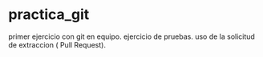 # practica_git
primer ejercicio con git en equipo.
ejercicio de pruebas.
uso  de la solicitud de extraccion ( Pull Request).
